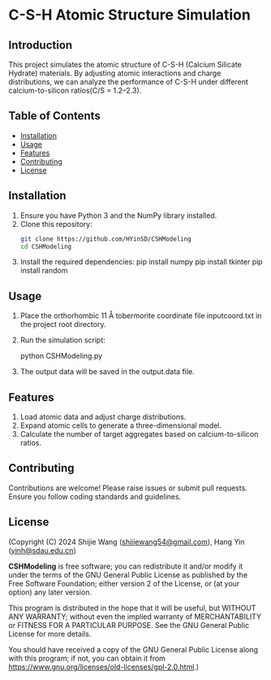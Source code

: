 # C-S-H Atomic Structure Simulation

## Introduction
This project simulates the atomic structure of C-S-H (Calcium Silicate Hydrate) materials. By adjusting atomic interactions and charge distributions, we can analyze the performance of C-S-H under different calcium-to-silicon ratios(C/S = 1.2–2.3).

## Table of Contents
- [Installation](#installation)
- [Usage](#usage)
- [Features](#features)
- [Contributing](#contributing)
- [License](#license)

## Installation
1. Ensure you have Python 3 and the NumPy library installed.
2. Clone this repository:
   ```bash
   git clone https://github.com/HYinSD/CSHModeling
   cd CSHModeling
3. Install the required dependencies:
   pip install numpy
   pip install tkinter
   pip install random

## Usage
1. Place the orthorhombic 11 Å tobermorite coordinate file inputcoord.txt in the project root directory.
2. Run the simulation script:

   python CSHModeling.py
   
3. The output data will be saved in the output.data file.

## Features
1. Load atomic data and adjust charge distributions.
2. Expand atomic cells to generate a three-dimensional model.
3. Calculate the number of target aggregates based on calcium-to-silicon ratios.

## Contributing
Contributions are welcome! Please raise issues or submit pull requests. Ensure you follow coding standards and guidelines.

## License
(Copyright (C) 2024  Shijie Wang (shijiewang54@gmail.com), Hang Yin (yinh@sdau.edu.cn)

**CSHModeling** is free software; you can redistribute it and/or modify it under the terms of the GNU General Public License as published by the Free Software Foundation; either version 2 of the License, or (at your option) any later version.

This program is distributed in the hope that it will be useful, but WITHOUT ANY WARRANTY; without even the implied warranty of MERCHANTABILITY or FITNESS FOR A PARTICULAR PURPOSE.  See the GNU General Public License for more details.

You should have received a copy of the GNU General Public License along with this program; if not, you can obtain it from https://www.gnu.org/licenses/old-licenses/gpl-2.0.html.)
